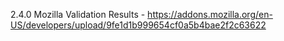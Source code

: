 2.4.0 Mozilla Validation Results - https://addons.mozilla.org/en-US/developers/upload/9fe1d1b999654cf0a5b4bae2f2c63622
